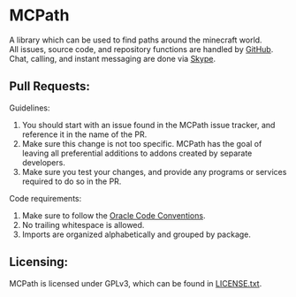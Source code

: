 MCPath
======

A library which can be used to find paths around the minecraft world.  
All issues, source code, and repository functions are handled by [GitHub](https://github.com/).  
Chat, calling, and instant messaging are done via [Skype](http://www.skype.com/en/).

Pull Requests:
--------------

Guidelines:

1. You should start with an issue found in the MCPath issue tracker, and reference it in the name of the PR.
2. Make sure this change is not too specific. MCPath has the goal of leaving all preferential additions to addons created by separate developers.
3. Make sure you test your changes, and provide any programs or services required to do so in the PR.

Code requirements:

1. Make sure to follow the [Oracle Code Conventions](http://www.oracle.com/technetwork/java/javase/documentation/codeconvtoc-136057.html).
2. No trailing whitespace is allowed.
3. Imports are organized alphabetically and grouped by package.

Licensing:
----------

MCPath is licensed under GPLv3, which can be found in [LICENSE.txt](https://github.com/JamesNorris/MCPath/blob/master/LICENSE.txt).